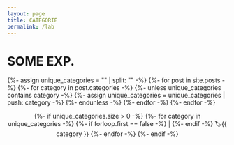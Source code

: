 ```yaml
---
layout: page
title: CATEGORIE
permalink: /lab
---
```


# SOME EXP.

<!-- INIZIO MENU CATEGORIE -->

{%- assign unique_categories = "" | split: "" -%}
{%- for post in site.posts -%}
  {%- for category in post.categories -%}
    {%- unless unique_categories contains category -%}
      {%- assign unique_categories = unique_categories | push: category -%}
    {%- endunless -%}
  {%- endfor -%}
{%- endfor -%}

<center>
  {%- if unique_categories.size > 0 -%}
    {%- for category in unique_categories -%}
      {%- if forloop.first == false -%} | {%- endif -%}
      <a href="{{ site.baseurl }}/{{ category | downcase | replace: ' ', '-' }}" style="text-decoration: none !important;">
         🏷️{{ category }} 
      </a>
    {%- endfor -%}
  {%- endif -%}
</center>


<!-- FINE MENU CATEGORIE -->
